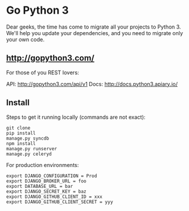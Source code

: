 Go Python 3
===========

Dear geeks, the time has come to migrate all your projects to Python 3.
We'll help you update your dependencies, and you need to migrate only your own code.

http://gopython3.com/
---------------------

For those of you REST lovers:

API: http://gopython3.com/api/v1
Docs: http://docs.python3.apiary.io/

Install
--------

Steps to get it running locally (commands are not exact):

    git clone
    pip install
    manage.py syncdb
    npm install
    manage.py runserver
    manage.py celeryd

For production environments:

    export DJANGO_CONFIGURATION = Prod
    export DJANGO_BROKER_URL = foo
    export DATABASE_URL = bar
    export DJANGO_SECRET_KEY = baz
    export DJANGO_GITHUB_CLIENT_ID = xxx
    export DJANGO_GITHUB_CLIENT_SECRET = yyy
